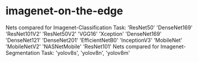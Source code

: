 # imagenet-on-the-edge
Nets compared for Imagenet-Classification Task:
'ResNet50' 'DenseNet169'  'ResNet101V2' 'ResNet50V2' 'VGG16' 'Xception'  'DenseNet169'  'DenseNet121' 'DenseNet201' 'EfficientNetB0' 'InceptionV3' 'MobileNet' 'MobileNetV2' 'NASNetMobile' 'ResNet101' 
Nets compared for Imagenet-Segmentation Task:
'yolov8s', 'yolov8n', 'yolov8m'
